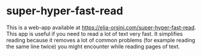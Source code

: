 # super-hyper-fast-read

This is a web-app available at https://elia-orsini.com/super-hyper-fast-read. This app is useful if you need to read a lot of text very fast. It simplifies reading because it removes a lot of common problems (for example reading the same line twice) you might encounter while reading pages of text.
